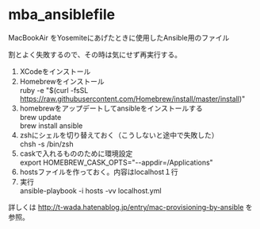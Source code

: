 # mba_ansiblefile
MacBookAir をYosemiteにあげたときに使用したAnsible用のファイル

割とよく失敗するので、その時は気にせず再実行する。

1. XCodeをインストール
2. Homebrewをインストール  
ruby -e "$(curl -fsSL https://raw.githubusercontent.com/Homebrew/install/master/install)"
3. homebrewをアップデートしてansibleをインストールする  
brew update  
brew install ansible
4. zshにシェルを切り替えておく（こうしないと途中で失敗した）  
chsh -s /bin/zsh
5. caskで入れるもののために環境設定  
export HOMEBREW_CASK_OPTS="--appdir=/Applications"
6. hostsファイルを作っておく。内容はlocalhost１行
7. 実行  
ansible-playbook -i hosts -vv localhost.yml

詳しくは
http://t-wada.hatenablog.jp/entry/mac-provisioning-by-ansible
を参照。
